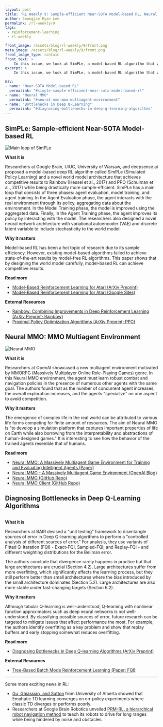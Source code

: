```yaml
---
layout: post
title: "RL Weekly 9: Sample-efficient Near-SOTA Model-based RL, Neural MMO, and Bottlenecks in Deep Q-Learning"
author: Seungjae Ryan Lee
permalink: /rl-weekly/9
tags:
 - reinforcement-learning
 - rl-weekly

front_image: /assets/blog/rl-weekly/9/front.png
meta_image: /assets/blog/rl-weekly/9/front.png
front_image_type: contain
front_text: >
    In this issue, we look at SimPLe, a model-based RL algorithm that achieves near-state-of-the-art results on Arcade Learning Environments (ALE). We also look at Neural MMO, a new multiagent environment by OpenAI, and an empirical analysis of possible sources of error in deep Q-learning by BAIR.
excerpt: >
    In this issue, we look at SimPLe, a model-based RL algorithm that achieves near-state-of-the-art results on Arcade Learning Environments (ALE). We also look at Neural MMO, a new multiagent environment by OpenAI, and an empirical analysis of possible sources of error in deep Q-learning by BAIR.

nav:
- name: "Near-SOTA Model-based RL"
  permalink: "#simple-sample-efficient-near-sota-model-based-rl"
- name: "Neural MMO"
  permalink: "#neural-mmo-mmo-multiagent-environment"
- name: "Bottlenecks in Deep Q-Learning"
  permalink: "#diagnosing-bottlenecks-in-deep-q-learning-algorithms"
---
```




## SimPLe: Sample-efficient Near-SOTA Model-based RL

<div class="w80" style="margin: 10px auto;">
  <img src="{{ absolute_url }}/assets/blog/rl-weekly/9/simple.png" alt="Main loop of SimPLe">
</div>

**What it is**

Researchers at Google Brain, UIUC, University of Warsaw, and deepsense.ai proposed a model-based deep RL algorithm called SimPLe (Simulated Policy Learning) and a novel world model architecture that achieves competitive results to Rainbow (Hessel et al., 2017) and PPO (Schulman et al., 2017) while being drastically more sample-efficient. SimPLe has a main loop that consists of three phases: agent evaluation, model training, and agent training. In the Agent Evaluation phase, the agent interacts with the real environment through its policy, aggregating data about the environment. In the Model Training phase, the model is improved using the aggregated data. Finally, in the Agent Training phase, the agent improves its policy by interacting with the model. The researchers also designed a novel neural network architecture with variational autoencoder (VAE) and discrete latent variable to include stochasticity to the world model.

**Why it matters**

Model-based RL has been a hot topic of research due to its sample efficiency. However, existing model-based algorithms failed to achieve state-of-the-art results by model-free RL algorithms. This paper shows that by designing the world model carefully, model-based RL can achieve competitive results.

**Read more**

- [Model-Based Reinforcement Learning for Atari (ArXiv Preprint)](https://arxiv.org/abs/1903.00374)
- [Model-Based Reinforcement Learning for Atari (Google Sites)](https://sites.google.com/view/modelbasedrlatari/home)

**External Resources**

- [Rainbow: Combining Improvements in Deep Reinforcement Learning (ArXiv Preprint; Rainbow)](https://arxiv.org/abs/1710.02298)
- [Proximal Policy Optimization Algorithms (ArXiv Preprint; PPO)](https://arxiv.org/abs/1707.06347)


## Neural MMO: MMO Multiagent Environment

<div class="w80" style="margin: 10px auto;">
  <img src="{{ absolute_url }}/assets/blog/rl-weekly/9/neural_mmo_2.png" alt="Neural MMO">
</div>

**What it is**

Researchers at OpenAI showcased a new multiagent environment motivated by MMORPG (Massively Multiplayer Online Role-Playing Games) genre. In this Neural MMO environment, the agent must learn robust combat and navigation policies in the presence of numerous other agents with the same goal. The authors found that as the number of concurrent agent increases, the overall exploration increases, and the agents "specialize" on one aspect to avoid competition.

**Why it matters**

The emergence of complex life in the real world can be attributed to various life forms competing for finite amount of resources. The aim of Neural MMO is "to develop a simulation platform that captures important properties of life on Earth while also borrowing from the interpretability and abstractions of human-designed games." It is interesting to see how the behavior of the trained agents resemble that of humans.

**Read more**

- [Neural MMO: A Massively Multiagent Game Environment for Training and Evaluating Intelligent Agents (Paper)](https://s3-us-west-2.amazonaws.com/openai-assets/neural-mmo/neural-mmo-arxiv.pdf)
- [Neural MMO - A Massively Multiagent Game Environment (OpenAI Blog)](https://blog.openai.com/neural-mmo/)
- [Neural MMO (GitHub Repo)](https://github.com/openai/neural-mmo)
- [Neural MMO Client (GitHub Repo)](https://github.com/jsuarez5341/neural-mmo-client)


## Diagnosing Bottlenecks in Deep Q-Learning Algorithms

<div class="w50" style="margin: 10px auto;">
  <img src="{{ absolute_url }}/assets/blog/rl-weekly/9/.png" alt="">
</div>

**What it is**

Researchers at BAIR devised a "unit testing" framework to disentangle sources of error in Deep Q-learning algorithms to perform a "controlled analysis of different sources of error." For analysis, they use variants of Fitted Q-Iteration (FQI) - Exact-FQI, Sampled-FQI, and Replay-FQI - and different weighting distributions for the Bellman error.

The authors conclude that divergence rarely happens in practice but that large architectures are crucial (Section 4.2). Large architectures suffer from more overfitting, which significantly affects the learning process, but they still perform better than small architectures where the bias introduced by the small architecture dominates (Section 5.2). Large architectures are also more stable under fast-changing targets (Section 6.2).

**Why it matters**

Although tabular Q-learning is well-understood, Q-learning with nonlinear function approximators such as deep neural networks is not well-understood. By classifying possible sources of error, future research can be targeted to mitigate issues that affect performance the most. For example, the authors identify overfitting as a key problem and show that replay buffers and early stopping somewhat reduces overfitting.

**Read more**

- [Diagnosing Bottlenecks in Deep Q-learning Algorithms (ArXiv Preprint)](https://arxiv.org/abs/1902.10250)

**External Resources**

- [Tree-Based Batch Mode Reinforcement Learning (Paper; FQI)](http://www.jmlr.org/papers/v6/ernst05a.html)

---

Some more exciting news in RL:

- [Gu, Ghiassian, and Sutton](https://arxiv.org/abs/1903.00194) from University of Alberta showed that Emphatic TD learning converges on on-policy experiments where classic TD diverges or performs poorly.
- Researchers at Google Brain Robotics unveiled [PRM-RL, a hierarchical robot navigation method](https://arxiv.org/abs/1902.09458) to teach its robots to drive for long ranges while being hindered by noise and obstacles.

